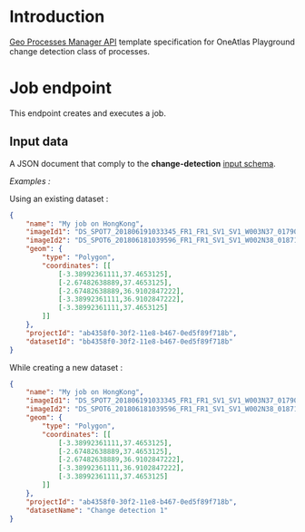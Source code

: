 # Introduction

[Geo Processes Manager API](geo_processes_manager.md) template specification for OneAtlas Playground change detection class of processes.

# Job endpoint

This endpoint creates and executes a job.

## Input data

A JSON document that comply to the **change-detection** [input schema](https://raw.githubusercontent.com/airbusgeo/playground-docs/master/api/job-change-detection-input.json).

*Examples :*

Using an existing dataset :

```json
{
    "name": "My job on HongKong",
    "imageId1": "DS_SPOT7_201806191033345_FR1_FR1_SV1_SV1_W003N37_01790",
    "imageId2": "DS_SPOT6_201806181039596_FR1_FR1_SV1_SV1_W002N38_01871",
    "geom": {
        "type": "Polygon",
        "coordinates": [[
            [-3.38992361111,37.4653125],
            [-2.67482638889,37.4653125],
            [-2.67482638889,36.9102847222],
            [-3.38992361111,36.9102847222],
            [-3.38992361111,37.4653125]
        ]]
    },
    "projectId": "ab4358f0-30f2-11e8-b467-0ed5f89f718b",
    "datasetId": "bb4358f0-30f2-11e8-b467-0ed5f89f718b"
}
```

While creating a new dataset :

```json
{
    "name": "My job on HongKong",
    "imageId1": "DS_SPOT7_201806191033345_FR1_FR1_SV1_SV1_W003N37_01790",
    "imageId2": "DS_SPOT6_201806181039596_FR1_FR1_SV1_SV1_W002N38_01871",
    "geom": {
        "type": "Polygon",
        "coordinates": [[
            [-3.38992361111,37.4653125],
            [-2.67482638889,37.4653125],
            [-2.67482638889,36.9102847222],
            [-3.38992361111,36.9102847222],
            [-3.38992361111,37.4653125]
        ]]
    },
    "projectId": "ab4358f0-30f2-11e8-b467-0ed5f89f718b",
    "datasetName": "Change detection 1"
}
```
